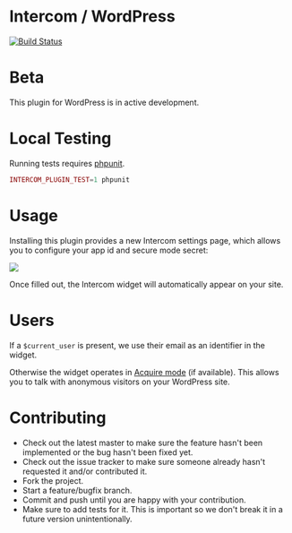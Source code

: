 # Intercom / WordPress

[![Build Status](https://travis-ci.org/intercom/intercom-wordpress.svg?branch=master)](https://travis-ci.org/intercom/intercom-wordpress)

# Beta

This plugin for WordPress is in active development.

# Local Testing

Running tests requires [phpunit](https://phpunit.de/).

```php
INTERCOM_PLUGIN_TEST=1 phpunit
```

# Usage

Installing this plugin provides a new Intercom settings page, which allows you to configure your app id and secure mode secret:

<img src="https://raw.githubusercontent.com/intercom/intercom-wordpress/master/screenshots/settings.png"/>

Once filled out, the Intercom widget will automatically appear on your site.

# Users

If a `$current_user` is present, we use their email as an identifier in the widget.

Otherwise the widget operates in [Acquire mode](https://www.intercom.io/live-chat) (if available). This allows you to talk with anonymous visitors on your WordPress site.

# Contributing

* Check out the latest master to make sure the feature hasn't been implemented or the bug hasn't been fixed yet.
* Check out the issue tracker to make sure someone already hasn't requested it and/or contributed it.
* Fork the project.
* Start a feature/bugfix branch.
* Commit and push until you are happy with your contribution.
* Make sure to add tests for it. This is important so we don't break it in a future version unintentionally.
